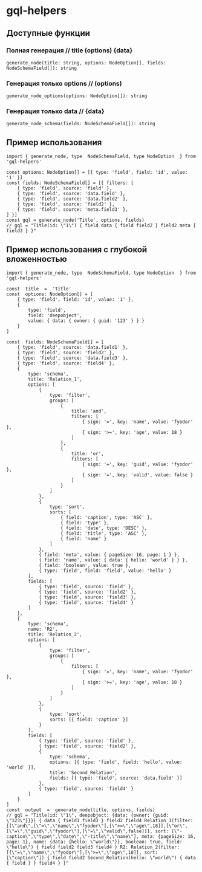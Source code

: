 # gql-helpers

## Доступные функции

### Полная генерация // title (options) {data}

    generate_node(title: string, options: NodeOption[], fields: NodeSchemaField[]): string

### Генерация только options // (options)

    generate_node_options(options: NodeOption[]): string

### Генерация только data // {data}

    generate_node_schema(fields: NodeSchemaField[]): string

## Пример использования

    import { generate_node, type  NodeSchemaField, type NodeOption  } from 'gql-helpers'

    const options: NodeOption[] = [{ type: 'field', field: 'id', value: '1' }]
    const fields: NodeSchemaField[] = [{ filters: [
        { type: 'field', source: 'field' },
        { type: 'field', source: 'data.field' },
        { type: 'field', source: 'data.field2' },
        { type: 'field', source: 'field2' },
        { type: 'field', source: 'meta.field3' },
    ] }]
    const gql = generate_node('Title', options, fields)
    // gql = "Title(id: \"1\") { field data { field field2 } field2 meta { field3 } }"

## Пример использования с глубокой вложенностью

    import { generate_node, type  NodeSchemaField, type NodeOption  } from 'gql-helpers'

    const  title  =  'Title'
    const  options: NodeOption[] = [
    	{ type: 'field', field: 'id', value: '1' },
    	{
    		type: 'field',
    		field: 'deepobject',
    		value: { data: { owner: { guid: '123' } } }
    	}
    ]

    const  fields: NodeSchemaField[] = [
    	{ type: 'field', source: 'data.field1' },
    	{ type: 'field', source: 'field2' },
    	{ type: 'field', source: 'data.field3' },
    	{ type: 'field', source: 'field4' },
    	{
    		type: 'schema',
    		title: 'Relation_1',
    		options: [
    			{
    				type: 'filter',
    				groups: [
    					{
    						title: 'and',
    						filters: [
    							{ sign: '=', key: 'name', value: 'fyodor' },
    							{ sign: '>=', key: 'age', value: 18 }
    						]
    					},
    					{
    						title: 'or',
    						filters: [
    							{ sign: '=', key: 'guid', value: 'fyodor' },
    							{ sign: '=', key: 'valid', value: false }
    						]
    					}
    				]
    			},
    			{
    				type: 'sort',
    				sorts: [
    					{ field: 'caption', type: 'ASC' },
    					{ field: 'type' },
    					{ field: 'date', type: 'DESC' },
    					{ field: 'title', type: 'ASC' },
    					{ field: 'name' }
    				]
    			},
    			{ field: 'meta', value: { pageSize: 16, page: 1 } },
    			{ field: 'name', value: { data: { hello: 'world' } } },
    			{ field: 'boolean', value: true },
    			{ type: 'field', field: 'field', value: 'hello' }
    		],
    		fields: [
    			{ type: 'field', source: 'field' },
    			{ type: 'field', source: 'field2' },
    			{ type: 'field', source: 'field3' },
    			{ type: 'field', source: 'field4' }
    		]
    	},
    	{
    		type: 'schema',
    		name: 'R2',
    		title: 'Relation_2',
    		options: [
    			{
    				type: 'filter',
    				groups: [
    					{
    						filters: [
    							{ sign: '=', key: 'name', value: 'fyodor' },
    							{ sign: '>=', key: 'age', value: 18 }
    						]
    					}
    				]
    			},
    			{
    				type: 'sort',
    				sorts: [{ field: 'caption' }]
    			}
    		],
    		fields: [
    			{ type: 'field', source: 'field' },
    			{ type: 'field', source: 'field2' },
    			{
    				type: 'schema',
    				options: [{ type: 'field', field: 'hello', value: 'world' }],
    				title: 'Second_Relation',
    				fields: [{ type: 'field', source: 'data.field' }]
    			},
    			{ type: 'field', source: 'field4' }
    		]
    	}
    ]
    const  output  =  generate_node(title, options, fields)
    // gql = "Title(id: \"1\", deepobject: {data: {owner: {guid: \"123\"}}}) { data { field1 field3 } field2 field4 Relation_1(filter: [[\"and\",[\"=\",\"name\",\"fyodor\"],[\">=\",\"age\",18]],[\"or\",[\"=\",\"guid\",\"fyodor\"],[\"=\",\"valid\",false]]], sort: [\"-caption\",\"type\",\"date\",\"-title\",\"name\"], meta: {pageSize: 16, page: 1}, name: {data: {hello: \"world\"}}, boolean: true, field: \"hello\") { field field2 field3 field4 } R2: Relation_2(filter: [[\"=\",\"name\",\"fyodor\"],[\">=\",\"age\",18]], sort: [\"caption\"]) { field field2 Second_Relation(hello: \"world\") { data { field } } field4 } }"
